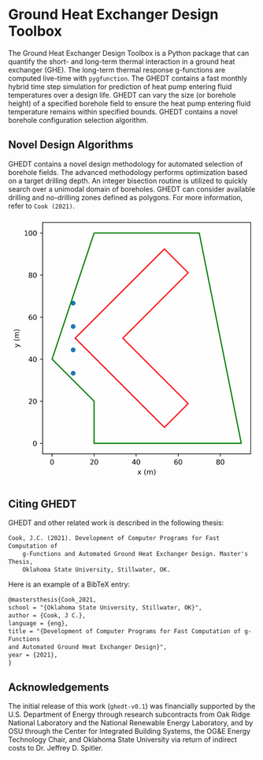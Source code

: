 # Ground Heat Exchanger Design Toolbox

The Ground Heat Exchanger Design Toolbox is a Python package that can quantify
the short- and long-term thermal interaction in a ground heat exchanger (GHE).
The long-term thermal response g-functions are computed live-time with 
`pygfunction`. The GHEDT contains a fast monthly hybrid time step simulation 
for prediction of heat pump entering fluid temperatures over a design life. 
GHEDT can vary the size (or borehole height) of a specified borehole field to 
ensure the heat pump entering fluid temperature remains within specified bounds.
GHEDT contains a novel borehole configuration selection algorithm.

## Novel Design Algorithms

GHEDT contains a novel design methodology for automated selection of borehole 
fields. The advanced methodology performs optimization based on a target 
drilling depth. An integer bisection routine is utilized to quickly search 
over a unimodal domain of boreholes. GHEDT can consider available drilling and 
no-drilling zones defined as polygons. For more information, refer to 
`Cook (2021)`.

![polygonal](Reports/find_bi_alternative_03.gif)

## Citing GHEDT 

GHEDT and other related work is described in the following thesis: 

```angular2html
Cook, J.C. (2021). Development of Computer Programs for Fast Computation of 
    g-Functions and Automated Ground Heat Exchanger Design. Master's Thesis, 
    Oklahoma State University, Stillwater, OK.
```

Here is an example of a BibTeX entry:
```angular2html
@mastersthesis{Cook_2021,
school = "{Oklahoma State University, Stillwater, OK}",
author = {Cook, J C.},
language = {eng},
title = "{Development of Computer Programs for Fast Computation of g-Functions 
and Automated Ground Heat Exchanger Design}",
year = {2021},
}
```
  

## Acknowledgements
The initial release of this work (`ghedt-v0.1`) was financially supported by the 
U.S. Department of Energy through research subcontracts from Oak Ridge National 
Laboratory and the National Renewable Energy Laboratory, and by OSU through the 
Center for Integrated Building Systems, the OG&E Energy Technology Chair, and 
Oklahoma State University via return of indirect costs to Dr. Jeffrey D. 
Spitler.

